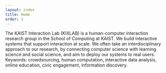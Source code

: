 ```yaml
---
layout: index
title: Home
order: 1
---
```


The KAIST Interaction Lab (KIXLAB) is a human-computer interaction research group in the School of Computing at KAIST.
We build interactive systems that support interaction at scale.
We often take an interdisciplinary approach to our research,
by connecting computer science with learning science and social science,
and aim to deploy our systems to real users.<br>
Keywords: crowdsourcing, human computation, interactive data analysis, online education, civic engagement, information discovery.